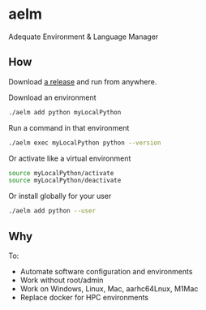 # aelm
Adequate Environment &amp; Language Manager

## How
Download [a release](https://github.com/JorySchossau/aelm/releases) and run from anywhere.

Download an environment
```sh
./aelm add python myLocalPython
```
Run a command in that environment
```sh
./aelm exec myLocalPython python --version
```
Or activate like a virtual environment
```sh
source myLocalPython/activate
source myLocalPython/deactivate
```
Or install globally for your user
```sh
./aelm add python --user
```

## Why
To:
* Automate software configuration and environments
* Work without root/admin
* Work on Windows, Linux, Mac, aarhc64Lnux, M1Mac
* Replace docker for HPC environments
